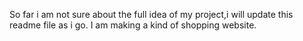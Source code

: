 So far i am not sure about the full idea of my project,i will update this readme file as i go.
I am making a kind of shopping website.